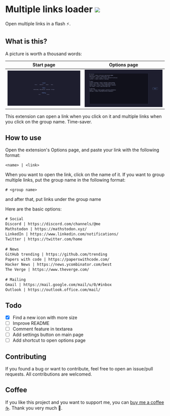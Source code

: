 # Multiple links loader ![](https://img.shields.io/github/manifest-json/v/ngntrgduc/Multiple-links-loader?style=flat-square)
Open multiple links in a flash ⚡.

## What is this?
A picture is worth a thousand words:

| Start page | Options page |
|:---:|:---:|
|![](/images/page.png) | ![](/images/options.png) |

This extension can open a link when you click on it and multiple links when you click on the group name. Time-saver.

## How to use
Open the extension's Options page, and paste your link with the following format:

```
<name> | <link>
```

When you want to open the link, click on the name of it.
If you want to group multiple links, put the group name in the following format:

```
# <group name>
```

and after that, put links under the group name

Here are the basic options:

```
# Social
Discord | https://discord.com/channels/@me
Mathstodon | https://mathstodon.xyz/
LinkedIn | https://www.linkedin.com/notifications/
Twitter | https://twitter.com/home

# News
GitHub trending | https://github.com/trending
Papers with code | https://paperswithcode.com/
Hacker News | https://news.ycombinator.com/best
The Verge | https://www.theverge.com/

# Mailing
Gmail | https://mail.google.com/mail/u/0/#inbox
Outlook | https://outlook.office.com/mail/
```

## Todo
- [x] Find a new icon with more size
- [ ] Improve README
- [ ] Comment feature in textarea
- [ ] Add settings button on main page
- [ ] Add shortcut to open options page

## Contributing
If you found a bug or want to contribute, feel free to open an issue/pull requests. All contributions are welcomed.

## Coffee
If you like this project and you want to support me, you can [buy me a coffee :coffee:](https://ko-fi.com/ngntrgduc). Thank you very much 💖.